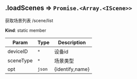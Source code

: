 <a name="module_miot/service/scene--module.exports.loadScenes"></a>

## .loadScenes ⇒ <code>Promise.&lt;Array.&lt;IScene&gt;&gt;</code>
获取场景列表 /scene/list

**Kind**: static member  

| Param | Type | Description |
| --- | --- | --- |
| deviceID | <code>\*</code> | 设备id |
| sceneType | <code>\*</code> | 场景类型 |
| opt | <code>json</code> | {identify,name} |

